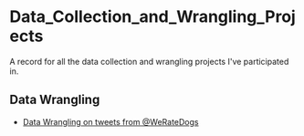 # Data_Collection_and_Wrangling_Projects
A record for all the data collection and wrangling projects I've participated in.

## Data Wrangling
- [Data Wrangling on tweets from @WeRateDogs](https://github.com/XinyueYu16/Data_Collection_and_Wrangling_Projects/tree/master/Wrangling/WeRateDogs)
